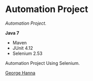 # Automation Project

*Automation Project.*

**Java 7**

* Maven
* JUnit 4.12
* Selenium 2.53

Automation Project Using Selenium.

[George Hanna](https://github.com/georgehanna823)
